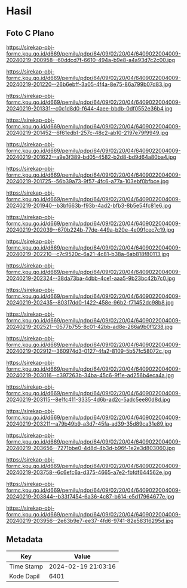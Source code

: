 # Hasil

## Foto C Plano

https://sirekap-obj-formc.kpu.go.id/d669/pemilu/pdpr/64/09/02/20/04/6409022004009-20240219-200958--60ddcd7f-6610-494a-b9e8-a4a93d7c2c00.jpg

https://sirekap-obj-formc.kpu.go.id/d669/pemilu/pdpr/64/09/02/20/04/6409022004009-20240219-201220--26b6ebff-3a05-4f4a-8e75-86a799b07d83.jpg

https://sirekap-obj-formc.kpu.go.id/d669/pemilu/pdpr/64/09/02/20/04/6409022004009-20240219-201331--c0c1d8d0-f644-4aee-bbdb-0df0552e36b4.jpg

https://sirekap-obj-formc.kpu.go.id/d669/pemilu/pdpr/64/09/02/20/04/6409022004009-20240219-201452--6f61edb1-257c-48c2-ab10-2197e79f9949.jpg

https://sirekap-obj-formc.kpu.go.id/d669/pemilu/pdpr/64/09/02/20/04/6409022004009-20240219-201622--a9e3f389-bd05-4582-b2d8-bd9d64a80ba4.jpg

https://sirekap-obj-formc.kpu.go.id/d669/pemilu/pdpr/64/09/02/20/04/6409022004009-20240219-201725--56b39a73-9f57-4fc6-a77a-103ebf0bfbce.jpg

https://sirekap-obj-formc.kpu.go.id/d669/pemilu/pdpr/64/09/02/20/04/6409022004009-20240219-201940--b3bf663b-f93b-4ad2-bfb3-8b5e54fc81e6.jpg

https://sirekap-obj-formc.kpu.go.id/d669/pemilu/pdpr/64/09/02/20/04/6409022004009-20240219-202039--670b224b-77de-449a-b20e-4e091cec7c19.jpg

https://sirekap-obj-formc.kpu.go.id/d669/pemilu/pdpr/64/09/02/20/04/6409022004009-20240219-202210--c7c9520c-6a21-4c81-b38a-6ab818f80113.jpg

https://sirekap-obj-formc.kpu.go.id/d669/pemilu/pdpr/64/09/02/20/04/6409022004009-20240219-202324--38da73ba-4dbb-4ce1-aaa5-9b23bc42b7c0.jpg

https://sirekap-obj-formc.kpu.go.id/d669/pemilu/pdpr/64/09/02/20/04/6409022004009-20240219-202435--80317dd0-1422-458e-96b2-f71452dc98b8.jpg

https://sirekap-obj-formc.kpu.go.id/d669/pemilu/pdpr/64/09/02/20/04/6409022004009-20240219-202521--0577b755-8c01-42bb-ad8e-266a9b0f1238.jpg

https://sirekap-obj-formc.kpu.go.id/d669/pemilu/pdpr/64/09/02/20/04/6409022004009-20240219-202912--360974d3-0127-4fa2-8109-5b57fc58072c.jpg

https://sirekap-obj-formc.kpu.go.id/d669/pemilu/pdpr/64/09/02/20/04/6409022004009-20240219-203016--c397263b-34ba-45c6-9f1e-ad256b4eca4a.jpg

https://sirekap-obj-formc.kpu.go.id/d669/pemilu/pdpr/64/09/02/20/04/6409022004009-20240219-203115--8e1fc411-3335-4d6b-ad2c-5adc5ee80d8d.jpg

https://sirekap-obj-formc.kpu.go.id/d669/pemilu/pdpr/64/09/02/20/04/6409022004009-20240219-203211--a79b49b9-a3d7-45fa-ad39-35d89ca31e89.jpg

https://sirekap-obj-formc.kpu.go.id/d669/pemilu/pdpr/64/09/02/20/04/6409022004009-20240219-203656--7271bbe0-4d8d-4b3d-b96f-1e2e3d803060.jpg

https://sirekap-obj-formc.kpu.go.id/d669/pemilu/pdpr/64/09/02/20/04/6409022004009-20240219-203758--6c6efc6a-d375-4665-a7e2-fbfdf644562e.jpg

https://sirekap-obj-formc.kpu.go.id/d669/pemilu/pdpr/64/09/02/20/04/6409022004009-20240219-203844--b33f7454-6a36-4c87-b614-e5d17964677e.jpg

https://sirekap-obj-formc.kpu.go.id/d669/pemilu/pdpr/64/09/02/20/04/6409022004009-20240219-203956--2e63b9e7-ee37-4fd6-9741-82e58316295d.jpg


## Metadata

| Key        | Value               |
| ---------- | ------------------- |
| Time Stamp | 2024-02-19 21:03:16 |
| Kode Dapil | 6401                |



